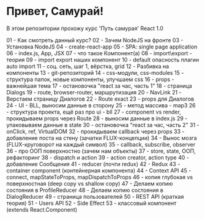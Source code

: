 # Привет, Самурай! 

В этом репозитории прохожу курс 'Путь самурая' React 1.0

01 - Как смотреть данный курс?
02 - Зачем NodeJS на фронте
03 - Установка NodeJS
04 - create-react-app
05 - SPA: single page application
06 - index.js, App, JSX
07 - что такое Компонент(а)
08 - import\export - теория
09 - import export наших компонент
10 - default опасность плагин auto import
11 - соц. сеть, шаг 1, вёрстка, grid
12 - Разбивка на компоненты
13 - git-репозиторий
14 - css-модули, css-modules
15 - структура папок, новые компоненты, улучшаем css
16 - props - важнейшая тема
17 - остановочка "react за час, часть 1"
18 - страница Dialogs
19 - route, browser-router, маршрутизация
20 - NavLink
21 - Верстаем страницу Диалогов
22 - Route exact
23 - props для Диалогов
24 - UI - BLL, выносим данные в сторону
25 - метод массива - map3
26 - структура проекта, ещё раз про ui - bll
27 - component vs render, прокидываем props через Route
28 - выносим данные в index.js
29 - упаковываем данные в state
30 - остановочка "react за час, часть 2"
31 - onClick, ref, VirtualDOM
32 - прокидываем callback через props
33 - добавление поста на стену (зачатки FLUX-концепции)
34 - Вынос мозга (FLUX-круговорот на каждый символ)
35 - callback, subscribe, observer
36 - про ООП поверхностно (зачем нам объекты)
37 - store, state, ООП, рефакторинг
38 - dispatch и action
39 - action creator, action type
40 - добавление Сообщения
41 - reducer (почти redux)
42 - Redux
43 - container component (контейнерная компонента)
44 - Context API
45 - connect, mapStateToProps, mapDispatchToProps
46 - копия глубокая vs поверхностная (deep copy vs shallow copy)
47 - Делаем копию состояния в ProfileReducer
48 - Делаем копию состояния в DialogReducer
49 - страница пользователей
50 - REST API (краткая теория)
51 - Users API
52 - Side Effect
53 - классовый компонент (extends React.Component)